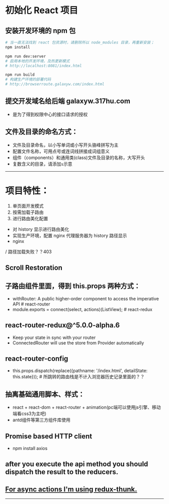 # 初始化 React 项目

## 安装开发环境的 npm 包
```bash
# 当一直无法找到 react 包资源时，请删除所以 node_modules 目录，再重新安装；
npm install

npm run dev:server
# 启用本地的开发环境，及热更新模式
# http://localhost:8081/index.html

npm run build
# 构建生产环境的部署代码
# http://browserroute.galaxyw.com/index.html

```

## 提交开发域名给后端 galaxyw.317hu.com
- 是为了得到权限中心的接口请求的授权

## 文件及目录的命名方式：
- 文件及目录命名，以小写单词或小写开头骆峰拼写为主
- 配置文件名称，可用点号或连词线拼接成词组意义
- 组件（components）和通用类(class)文件及目录的名称，大写开头
- 复数含义的目录，请添加`s`示意

***

# 项目特性：

1. 单页面开发模式
2. 按需加载子路由
3. 进行路由美化配置
  - 对 history 显示进行路由美化
  - 实现生产环境，配置 nginx 代理服务器为 history 路径显示
  - nginx


/ 路径加载失败？？403

## Scroll Restoration

## 子路由组件里面，得到 this.props 两种方式：
- withRouter: A public higher-order component to access the imperative API # react-router
- module.exports = connect(select, actions)(ListView); # react-redux

## react-router-redux@^5.0.0-alpha.6
- Keep your state in sync with your router 
- ConnectedRouter will use the store from Provider automatically

## react-router-config
- this.props.dispatch(replace({pathname: '/index.html', detailState: this.state})); # 所跳转的路由栈是不计入浏览器历史记录里面的？？

## 抽离基础通用脚本、样式：
  - react + react-dom + react-router + animation(pc端可以使用js引擎、移动端看css3为主吧) 
  - antd组件等第三方组件库使用
  
## Promise based HTTP client
- npm install axios

## after you execute the api method you should dispatch the result to the reducers.

## [For async actions I'm using redux-thunk.](https://stackoverflow.com/questions/42872846/react-router-redux-setstate-warning-after-redirect/42915448#42915448)

***
